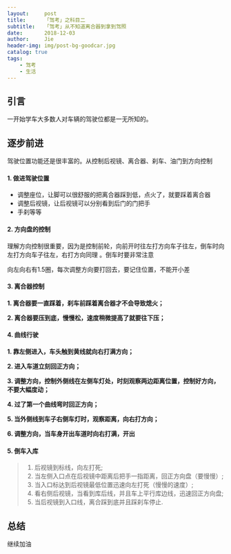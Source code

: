 ```yaml
---
layout:     post
title:      「驾考」之科目二
subtitle:   「驾考」从不知道离合器到拿到驾照
date:       2018-12-03
author:     Jie
header-img: img/post-bg-goodcar.jpg
catalog: true
tags:
    - 驾考
    - 生活
---
```



## 引言

一开始学车大多数人对车辆的驾驶位都是一无所知的。

## 逐步前进

驾驶位置功能还是很丰富的。从控制后视镜、离合器、刹车、油门到方向控制


#### 1. 做进驾驶位置

- 调整座位，让脚可以很舒服的把离合器踩到低，点火了，就要踩着离合器
- 调整后视镜，让后视镜可以分别看到后门的门把手
- 手刹等等

#### 2. 方向盘的控制
理解方向控制很重要，因为是控制前轮，向前开时往左打方向车子往左，倒车时向左打方向车子往左，右打方向同理 。倒车时要非常注意

 向左向右有1.5圈，每次调整方向要打回去，要记住位置，不能开小差

#### 3. 离合器控制

**1. 离合器要一直踩着，刹车前踩着离合器才不会导致熄火；**

**2. 离合器要压到底，慢慢松，速度稍微提高了就要往下压；**


#### 4. 曲线行驶

**1. 靠左侧进入，车头触到黄线就向右打满方向；**

**2. 进入车道立刻回正方向；**

**3. 调整方向，控制外侧线在左侧车灯处，时刻观察两边距离位置，控制好方向，不要大幅度动；**

**4. 过了第一个曲线弯时回正方向；**

**5. 当外侧线到车子右侧车灯时，观察距离，向右打方向；**

**6. 调整方向，当车身开出车道时向右打满，开出**


#### 5. 倒车入库
> 1. 后视镜到标线，向左打死;
> 2. 当左侧入口点在后视镜中距离后把手一指距离，回正方向盘（要慢慢）;
> 3. 当入口标达到后视镜最低位置迅速向左打死（慢慢的速度）;
> 4. 看右侧后视镜，当看到库后线，并且车上平行库边线，迅速回正方向盘;
> 5. 当后视镜到入口线，离合踩到底并且踩刹车停止.
## 总结

继续加油
